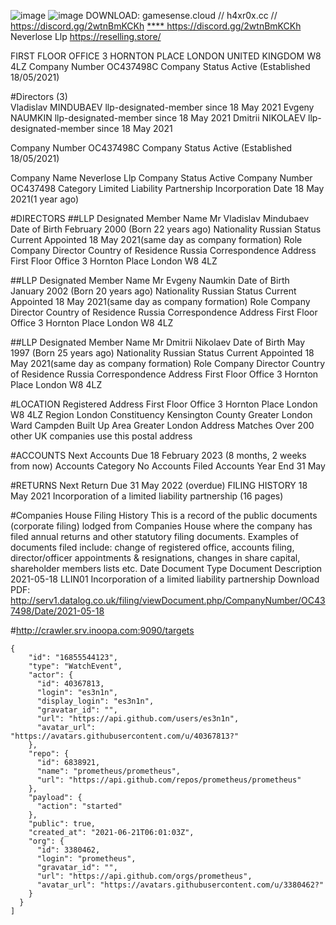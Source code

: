 ![image](https://user-images.githubusercontent.com/65768277/172792779-adc113c7-53f2-4ff1-93a4-159b13eff851.png)
![image](https://user-images.githubusercontent.com/65768277/172792834-07768a19-2b95-4bb2-9409-786434d3a543.png)
DOWNLOAD: gamesense.cloud // h4xr0x.cc // https://discord.gg/2wtnBmKCKh
[****
](https://discord.gg/2wtnBmKCKh) https://discord.gg/2wtnBmKCKh  
Neverlose Llp https://reselling.store/

FIRST FLOOR OFFICE 3 HORNTON PLACE LONDON UNITED KINGDOM W8 4LZ
Company Number	OC437498C
Company Status	Active (Established 18/05/2021)

#Directors (3)	 	 
Vladislav MINDUBAEV	llp-designated-member since 18 May 2021
Evgeny NAUMKIN	llp-designated-member since 18 May 2021
Dmitrii NIKOLAEV	llp-designated-member since 18 May 2021
 	 
Company Number	OC437498C
Company Status	Active (Established 18/05/2021)


Company Name	Neverlose Llp
Company Status	Active
Company Number	OC437498
Category	Limited Liability Partnership
Incorporation Date	18 May 2021(1 year ago)

#DIRECTORS
##LLP Designated Member Name	Mr Vladislav Mindubaev
Date of Birth	February 2000 (Born 22 years ago)
Nationality	Russian
Status	Current
Appointed	18 May 2021(same day as company formation)
Role	Company Director
Country of Residence	Russia
Correspondence Address	First Floor Office 3 Hornton Place
London
W8 4LZ

##LLP Designated Member Name	Mr Evgeny Naumkin
Date of Birth	January 2002 (Born 20 years ago)
Nationality	Russian
Status	Current
Appointed	18 May 2021(same day as company formation)
Role	Company Director
Country of Residence	Russia
Correspondence Address	First Floor Office 3 Hornton Place
London
W8 4LZ

##LLP Designated Member Name	Mr Dmitrii Nikolaev
Date of Birth	May 1997 (Born 25 years ago)
Nationality	Russian
Status	Current
Appointed	18 May 2021(same day as company formation)
Role	Company Director
Country of Residence	Russia
Correspondence Address	First Floor Office 3 Hornton Place
London
W8 4LZ

#LOCATION
Registered Address	First Floor Office
3 Hornton Place
London
W8 4LZ
Region	London
Constituency	Kensington
County	Greater London
Ward	Campden
Built Up Area	Greater London
Address Matches	Over 200 other UK companies use this postal address

#ACCOUNTS
Next Accounts Due	18 February 2023 (8 months, 2 weeks from now)
Accounts Category	No Accounts Filed
Accounts Year End	31 May

#RETURNS
Next Return Due	31 May 2022 (overdue)
FILING HISTORY
18 May 2021	Incorporation of a limited liability partnership (16 pages)

#Companies House Filing History
This is a record of the public documents (corporate filing) lodged from Companies House where the company has filed annual returns and other statutory filing documents. Examples of documents filed include: change of registered office, accounts filing, director/officer appointments & resignations, changes in share capital, shareholder members lists etc.
Date	Document Type	Document Description
2021-05-18	LLIN01	Incorporation of a limited liability partnership
Download PDF: http://serv1.datalog.co.uk/filing/viewDocument.php/CompanyNumber/OC437498/Date/2021-05-18


#http://crawler.srv.inoopa.com:9090/targets
```  http://crawler.srv.inoopa.com:9090/targets
{
    "id": "16855544123",
    "type": "WatchEvent",
    "actor": {
      "id": 40367813,
      "login": "es3n1n",
      "display_login": "es3n1n",
      "gravatar_id": "",
      "url": "https://api.github.com/users/es3n1n",
      "avatar_url": "https://avatars.githubusercontent.com/u/40367813?"
    },
    "repo": {
      "id": 6838921,
      "name": "prometheus/prometheus",
      "url": "https://api.github.com/repos/prometheus/prometheus"
    },
    "payload": {
      "action": "started"
    },
    "public": true,
    "created_at": "2021-06-21T06:01:03Z",
    "org": {
      "id": 3380462,
      "login": "prometheus",
      "gravatar_id": "",
      "url": "https://api.github.com/orgs/prometheus",
      "avatar_url": "https://avatars.githubusercontent.com/u/3380462?"
    }
  }
]
```
